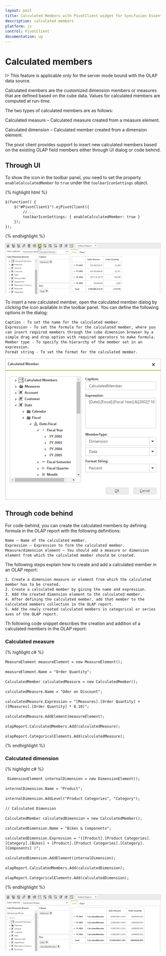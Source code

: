 ```yaml
---
layout: post
title: Calculated Members with PivotClient widget for Syncfusion Essential JS
description: calculated members
platform: js
control: PivotClient
documentation: ug
---
```


# Calculated members

I> This feature is applicable only for the server mode bound with the OLAP data source.

Calculated members are the customized dimension members or measures that are defined based on the cube data. Values for calculated members are computed at run-time.

The two types of calculated members are as follows:

Calculated measure – Calculated measure created from a measure element.

Calculated dimension – Calculated member created from a dimension element.

The pivot client provides support to insert new calculated members based on the existing OLAP field members either through UI dialog or code behind.

## Through UI

To show the icon in the toolbar panel, you need to set the property `enableCalculatedMember` to `true` under the `toolbarIconSettings` object.

{% highlight html %}

    $(function() {
        $("#PivotClient1").ejPivotClient({
            //...
            toolbarIconSettings: { enableCalculatedMember: true }
        });
    });

{% endhighlight %}

![Calculated members in JavaScript pivot client control](Calculated-Members_images/icon.png)

To insert a new calculated member, open the calculated member dialog by clicking the icon available in the toolbar panel. You can define the following options in the dialog:

    Caption - To set the name for the calculated member.
    Expression - To set the formula for the calculated member, where you can insert required members through the cube dimension browser by a simple drag and drop option with required operators to make formula.
    Member type - To specify the hierarchy of the member set in an expression.
    Format string - To set the format for the calculated member.

![Calculated members dialog in JavaScript pivot client control](Calculated-Members_images/dialog.png)

## Through code behind

For code-behind, you can create the calculated members by defining formula in the OLAP report with the following definitions:

    Name – Name of the calculated member.
    Expression – Expression to form the calculated member.
    Measure/dimension element – You should add a measure or dimension element from which the calculated member should be created.

The following steps explain how to create and add a calculated member in an OLAP report:

    1. Create a dimension measure or element from which the calculated member has to be created.
    2. Create a calculated member by giving the name and expression.
    3. Add the created dimension element to the calculated member.
    4. After defining the calculated member, add that member to the calculated members collection in the OLAP report.
    5. Add the newly created calculated members in categorical or series axes of the OLAP report.

Th following code snippet describes the creation and addition of a calculated members in the OLAP report:

### Calculated measure

{% highlight c# %}

    MeasureElement measureElement = new MeasureElement();

    measureElement.Name = "Order Quantity";

    CalculatedMember calculatedMeasure = new CalculatedMember();

    calculatedMeasure.Name = "Oder on Discount";

    calculatedMeasure.Expression = "[Measures].[Order Quantity] + ([Measures].[Order Quantity] * 0.10)";

    calculatedMeasure.AddElement(measureElement);

    olapReport.CalculatedMembers.Add(calculatedMeasure);

    olapReport.CategoricalElements.Add(calculatedMeasure);

{% endhighlight %}

### Calculated dimension

{% highlight c# %}

     DimensionElement internalDimension = new DimensionElement();

    internalDimension.Name = "Product";

    internalDimension.AddLevel("Product Categories", "Category");

    // Calculated Dimension

    CalculatedMember calculatedDimension = new CalculatedMember();

    calculatedDimension.Name = "Bikes & Components";

    calculatedDimension.Expression = "([Product].[Product Categories].[Category].[Bikes] + [Product].[Product Categories].[Category].[Components] )";

    calculatedDimension.AddElement(internalDimension);

    olapReport.CalculatedMembers.Add(calculatedDimension);

    olapReport.CategoricalElements.Add(calculatedDimension);

{% endhighlight %}

![Calculated members in JavaScript pivot client control](Calculated-Members_images/members.png)